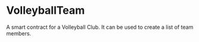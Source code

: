 # VolleyballTeam

A smart contract for a Volleyball Club. It can be used to create a list of team members.

